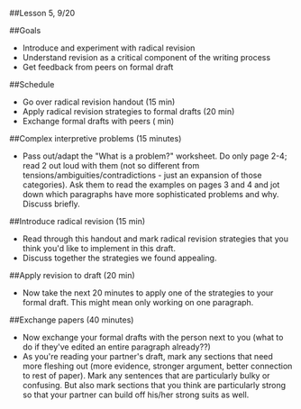 ##Lesson 5, 9/20

##Goals
- Introduce and experiment with radical revision
- Understand revision as a critical component of the writing process
- Get feedback from peers on formal draft

##Schedule
- Go over radical revision handout (15 min)
- Apply radical revision strategies to formal drafts (20 min)
- Exchange formal drafts with peers ( min)

##Complex interpretive problems  (15 minutes)
- Pass out/adapt the "What is a problem?" worksheet. Do only page 2-4; read 2 out loud with them (not so different from tensions/ambiguities/contradictions - just an expansion of those categories). Ask them to read the examples on pages 3 and 4 and jot down which paragraphs have more sophisticated problems and why. Discuss briefly.

##Introduce radical revision (15 min)
- Read through this handout and mark radical revision strategies that you think you'd like to implement in this draft.
- Discuss together the strategies we found appealing.

##Apply revision to draft (20 min)
- Now take the next 20 minutes to apply one of the strategies to your formal draft. This might mean only working on one paragraph.

##Exchange papers (40 minutes)
- Now exchange your formal drafts with the person next to you (what to do if they've edited an entire paragraph already??)
- As you're reading your partner's draft, mark any sections that need more fleshing out (more evidence, stronger argument, better connection to rest of paper). Mark any sentences that are particularly bulky or confusing. But also mark sections that you think are particularly strong so that your partner can build off his/her strong suits as well.
